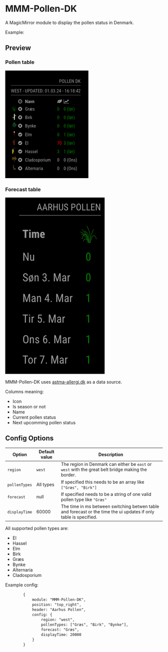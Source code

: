 # MMM-Pollen-DK

A MagicMirror module to display the pollen status in Denmark.

Example:

## Preview

### Pollen table

![alt text](pollen.png "Pollen")

### Forecast table

![alt text](forecast.png "Forecast (Græs)")


MMM-Pollen-DK uses [astma-allergi.dk](https://www.astma-allergi.dk/umbraco/Api/PollenApi/GetPollenFeed) as a data source. 

Columns meaning: 
- Icon
- Is season or not
- Name
- Current pollen status
- Next upcomming pollen status

## Config Options

| Option | Default value | Description |
| ------ | ------------- | ----------- |
| `region` | `west` | The region in Denmark can either be `east` or `west` with the great belt bridge making the border. |
| `pollenTypes` | All types | If specified this needs to be an array like `["Græs", "Birk"]` |
| `forecast` | null | If specified needs to be a string of one valid pollen type like `"Græs"`|
| `displayTime` | 60000 | The time in ms between switching betwen table and forecast or the time the ui updates if only table is specified.|


All supported pollen types are:
- El
- Hassel
- Elm
- Birk
- Græs
- Bynke
- Alternaria
- Cladosporium

Example config:
```
		{
			module: "MMM-Pollen-DK",
			position: "top_right",
			header: "Aarhus Pollen",
			config: {
				region: "west",
				pollenTypes: ["Græs", "Birk", "Bynke"],
				forecast: "Græs",
				displayTime: 20000
			}
		}
```